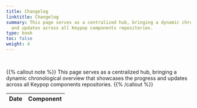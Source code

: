 ```yaml
---
title: Changelog
linktitle: Changelog
summary: This page serves as a centralized hub, bringing a dynamic chronological overview that showcases the progress 
  and updates across all Keypop components repositories.
type: book
toc: false
weight: 4
---
```


<br>

{{% callout note %}}
This page serves as a centralized hub, bringing a dynamic chronological overview that showcases the progress and updates
across all Keypop components repositories.
{{% /callout %}}

<table id="changelog-table" class="table table-striped">
   <thead>
      <tr>
         <th>Date</th>
         <th>Component</th>
      </tr>
   </thead>
   <tbody>
<!-- CHANGELOG_CONTENT -->
   </tbody>
</table>